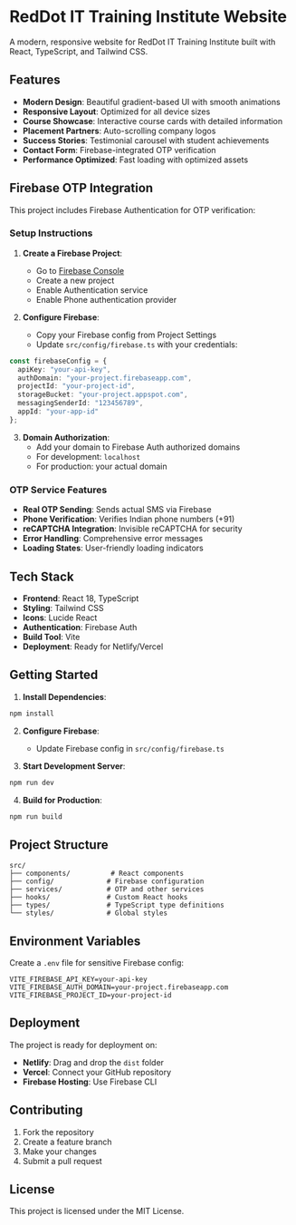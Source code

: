 # RedDot IT Training Institute Website

A modern, responsive website for RedDot IT Training Institute built with React, TypeScript, and Tailwind CSS.

## Features

- **Modern Design**: Beautiful gradient-based UI with smooth animations
- **Responsive Layout**: Optimized for all device sizes
- **Course Showcase**: Interactive course cards with detailed information
- **Placement Partners**: Auto-scrolling company logos
- **Success Stories**: Testimonial carousel with student achievements
- **Contact Form**: Firebase-integrated OTP verification
- **Performance Optimized**: Fast loading with optimized assets

## Firebase OTP Integration

This project includes Firebase Authentication for OTP verification:

### Setup Instructions

1. **Create a Firebase Project**:
   - Go to [Firebase Console](https://console.firebase.google.com/)
   - Create a new project
   - Enable Authentication service
   - Enable Phone authentication provider

2. **Configure Firebase**:
   - Copy your Firebase config from Project Settings
   - Update `src/config/firebase.ts` with your credentials:

```typescript
const firebaseConfig = {
  apiKey: "your-api-key",
  authDomain: "your-project.firebaseapp.com",
  projectId: "your-project-id",
  storageBucket: "your-project.appspot.com",
  messagingSenderId: "123456789",
  appId: "your-app-id"
};
```

3. **Domain Authorization**:
   - Add your domain to Firebase Auth authorized domains
   - For development: `localhost`
   - For production: your actual domain

### OTP Service Features

- **Real OTP Sending**: Sends actual SMS via Firebase
- **Phone Verification**: Verifies Indian phone numbers (+91)
- **reCAPTCHA Integration**: Invisible reCAPTCHA for security
- **Error Handling**: Comprehensive error messages
- **Loading States**: User-friendly loading indicators

## Tech Stack

- **Frontend**: React 18, TypeScript
- **Styling**: Tailwind CSS
- **Icons**: Lucide React
- **Authentication**: Firebase Auth
- **Build Tool**: Vite
- **Deployment**: Ready for Netlify/Vercel

## Getting Started

1. **Install Dependencies**:
```bash
npm install
```

2. **Configure Firebase**:
   - Update Firebase config in `src/config/firebase.ts`

3. **Start Development Server**:
```bash
npm run dev
```

4. **Build for Production**:
```bash
npm run build
```

## Project Structure

```
src/
├── components/          # React components
├── config/             # Firebase configuration
├── services/           # OTP and other services
├── hooks/              # Custom React hooks
├── types/              # TypeScript type definitions
└── styles/             # Global styles
```

## Environment Variables

Create a `.env` file for sensitive Firebase config:

```env
VITE_FIREBASE_API_KEY=your-api-key
VITE_FIREBASE_AUTH_DOMAIN=your-project.firebaseapp.com
VITE_FIREBASE_PROJECT_ID=your-project-id
```

## Deployment

The project is ready for deployment on:
- **Netlify**: Drag and drop the `dist` folder
- **Vercel**: Connect your GitHub repository
- **Firebase Hosting**: Use Firebase CLI

## Contributing

1. Fork the repository
2. Create a feature branch
3. Make your changes
4. Submit a pull request

## License

This project is licensed under the MIT License.